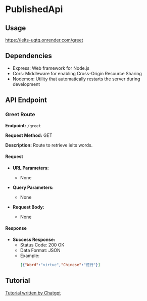 # PublishedApi

## Usage
https://ielts-uqtq.onrender.com/greet

## Dependencies
- Express: Web framework for Node.js
- Cors: Middleware for enabling Cross-Origin Resource Sharing
- Nodemon: Utility that automatically restarts the server during development

## API Endpoint

### Greet Route

**Endpoint:** `/greet`

**Request Method:** GET

**Description:** Route to retrieve ielts words.

#### Request

- **URL Parameters:**
  - None

- **Query Parameters:**
  - None

- **Request Body:**
  - None

#### Response

- **Success Response:**
  - Status Code: 200 OK
  - Data Format: JSON
  - Example:
    ```json
    [{"Word":"virtue","Chinese":"德行"}]
    ```

## Tutorial
[Tutorial written by Chatgpt](https://chat.openai.com/share/97f94213-220e-4450-9c61-ea5a7a47ab9b)
